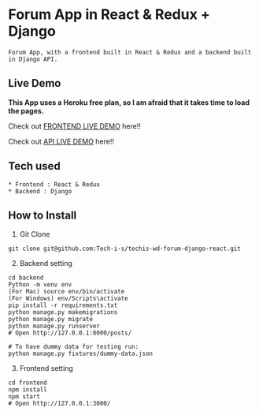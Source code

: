 # Forum App in React & Redux + Django

```
Forum App, with a frontend built in React & Redux and a backend built in Django API.
```

## Live Demo

**This App uses a Heroku free plan, so I am afraid that it takes time to load the pages.**

Check out [FRONTEND LIVE DEMO](https://fresh-zest-frontend.herokuapp.com/) here!!

Check out [API LIVE DEMO](https://fresh-zest-backend.herokuapp.com/) here!!

## Tech used

```
* Frontend : React & Redux
* Backend : Django
```

## How to Install

1. Git Clone

```
git clone git@github.com:Tech-i-s/techis-wd-forum-django-react.git
```

2. Backend setting

```
cd backend
Python -m venv env
(For Mac) source env/bin/activate
(For Windows) env/Scripts\activate
pip install -r requirements.txt
python manage.py makemigrations
python manage.py migrate
python manage.py runserver
# Open http://127.0.0.1:8000/posts/

# To have dummy data for testing run:
python manage.py fixtures/dummy-data.json
```

3. Frontend setting

```
cd frontend
npm install
npm start
# Open http://127.0.0.1:3000/
```
